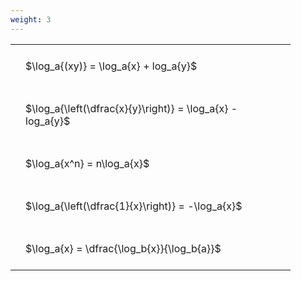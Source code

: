 ```yaml
---
weight: 3
---
```


<style type="text/css">
#T_4cf2f th.col_heading {
  text-align: left;
  font-size: 1em;
}
#T_4cf2f td {
  text-align: left;
  font-size: 1em;
  padding: 1.5em;
}
#T_4cf2f_row0_col0, #T_4cf2f_row1_col0, #T_4cf2f_row2_col0, #T_4cf2f_row3_col0, #T_4cf2f_row4_col0 {
  width: 400px;
  white-space: pre-wrap;
}
</style>
<table id="T_4cf2f">
  <thead>
  </thead>
  <tbody>
    <tr>
      <td id="T_4cf2f_row0_col0" class="data row0 col0" >$\log_a{(xy)} = \log_a{x} + log_a{y}$</td>
    </tr>
    <tr>
      <td id="T_4cf2f_row1_col0" class="data row1 col0" >$\log_a{\left(\dfrac{x}{y}\right)} = \log_a{x} - log_a{y}$</td>
    </tr>
    <tr>
      <td id="T_4cf2f_row2_col0" class="data row2 col0" >$\log_a{x^n} = n\log_a{x}$</td>
    </tr>
    <tr>
      <td id="T_4cf2f_row3_col0" class="data row3 col0" >$\log_a{\left(\dfrac{1}{x}\right)} = -\log_a{x}$</td>
    </tr>
    <tr>
      <td id="T_4cf2f_row4_col0" class="data row4 col0" >$\log_a{x} = \dfrac{\log_b{x}}{\log_b{a}}$</td>
    </tr>
  </tbody>
</table>
